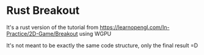 # Rust Breakout


It's a rust version of the tutorial from https://learnopengl.com/In-Practice/2D-Game/Breakout using WGPU


It's not meant to be exactly the same code structure, only the final result =D
